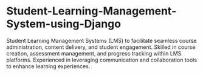 # Student-Learning-Management-System-using-Django
Student Learning Management Systems (LMS) to facilitate seamless course administration, content delivery, and student engagement. Skilled in course creation, assessment management, and progress tracking within LMS platforms. Experienced in leveraging communication and collaboration tools to enhance learning experiences. 
